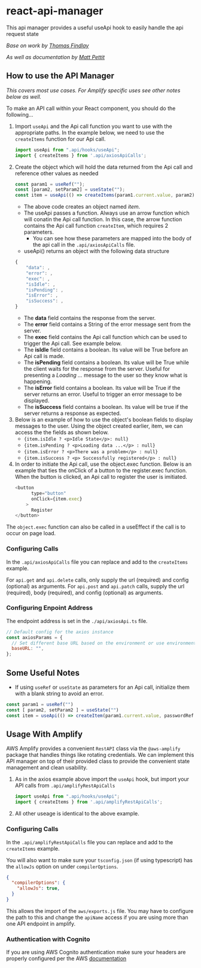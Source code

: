 # react-api-manager
This api manager provides a useful useApi hook to easily handle the api request state

*Base on work by [Thomas Findlay](https://github.com/ThomasFindlay/react-advanced-london-managing-apis/tree/main)*

*As well as documentation by [Matt Pettit](https://github.com/mpettit525)*

## How to use the API Manager
*This covers most use cases. For Amplify specific uses see other notes below as well.*

To make an API call within your React component, you should do the following...

1. Import `useApi` and the Api call function you want to use with the appropriate paths. In the example below, we need to use the `createItems` function for our Api call.
    ```javascript
    import useApi from ".api/hooks/useApi";
    import { createItems } from '.api/axiosApiCalls';
    ```
2. Create the object which will hold the data returned from the Api call and reference other values as needed
    ```javascript
    const param1 = useRef("");
    const [param2, setParam2] = useState("");
    const item = useApi(() => createItems(param1.current.value, param2));
    ```
    * The above code creates an object named *item*.
    * The useApi passes a function. Always use an arrow function which will conatin the Api call function.  In this case, the arrow function contains the Api call function `createItem`, which requires 2 parameters.
        * You can see how these parameters are mapped into the body of the api call in the `.api/axiosApiCalls` file.
    * useApi() returns an object with the following data structure
    ```javascript
    {
        "data": ,
        "error": ,
        "exec": ,
        "isIdle": ,
        "isPending": ,
        "isError": ,
        "isSuccess": ,
    }
    ```
    * The **data** field contains the response from the server.
    * The **error** field contains a String of the error message sent from the server.
    * The **exec** field contains the Api call function which can be used to trigger the Api call.  See example below.
    * The **isIdle** field contains a boolean.  Its value will be True before an Api call is made.
    * The **isPending** field contains a boolean.  Its value will be True while the client waits for the response from the server.  Useful for presenting a *Loading ...* message to the user so they know what is happening.
    * The **isError** field contains a boolean.  Its value will be True if the server returns an error.  Useful to trigger an error message to be displayed.
    * The **isSuccess** field contains a boolean.  Its value will be true if the server returns a response as expected. 
3. Below is an example of how to use the object's boolean fields to display messages to the user.  Using the object created earlier, item, we can access the the fields as shown below.
    * `{item.isIdle ? <p>Idle State</p>: null}`
    * `{item.isPending ? <p>Loading data ...</p> : null}`
    * `{item.isError ? <p>There was a problem</p> : null}`
    * `{item.isSuccess ? <p> Successfully registered</p> : null}`
4. In order to initiate the Api call, use the object.exec function.  Below is an example that ties the onClick of a button to the register.exec function.  When the button is clicked, an Api call to register the user is imitiated.
    ```javascript
    <button
          type="button"
          onClick={item.exec}
        >
          Register
    </button>
    ```
The `object.exec` function can also be called in a useEffect if the call is to occur on page load.

### Configuring Calls

In the `.api/axiosApiCalls` file you can replace and add to the `createItems` example.

For `api.get` and `api.delete` calls, only supply the url (required) and config (optional) as arguments.
For `api.post` and `api.patch` calls, supply the url (required), body (required), and config (optional) as arguments.

### Configuring Enpoint Address

The endpoint address is set in the `./api/axiosApi.ts` file. 

```javascript
// Default config for the axios instance
const axiosParams = {
  // Set different base URL based on the environment or use environment variable
  baseURL: "",
};
```

## Some Useful Notes
* If using `useRef` or `useState` as parameters for an Api call, initialize them with a blank string to avoid an error.
```javascript
const param1 = useRef("")
const [ param2, setParam2 ] = useState("")
const item = useApi(() => createItem(param1.current.value, passwordRef.current.value))
```

## Usage With Amplify
AWS Amplify provides a convenient `RestAPI` class via the `@aws-amplify` package that handles things like rotating credentials. We can implement this API manager on top of their provided class to provide the convenient state management and clean usability.

1. As in the axios example above import the `useApi` hook, but import your API calls from `.api/amplifyRestApiCalls`
    ```javascript
    import useApi from ".api/hooks/useApi";
    import { createItems } from '.api/amplifyRestApiCalls';
    ```
2. All other useage is identical to the above example.

### Configuring Calls

In the `.api/amplifyRestApiCalls` file you can replace and add to the `createItems` example.

You will also want to make sure your `tsconfig.json` (if using typescript) has the `allowJs` option on under `compilerOptions`.
```json
{
  "compilerOptions": {
    "allowJs": true,
  }
}
```
This allows the import of the `aws/exports.js` file. You may have to configure the path to this and change the `apiName` access if you are using more than one API endpoint in amplify.

### Authentication with Cognito

If you are using AWS Cognito authentication make sure your headers are properly configured per the AWS [documentation](https://docs.amplify.aws/lib/restapi/authz/q/platform/js/)